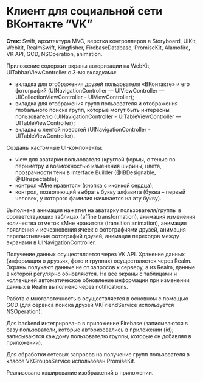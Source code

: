 # Клиент для социальной сети ВКонтакте “VK”

**Стек:** Swift, архитектура MVC, верстка контроллеров в Storyboard, UIKit, Webkit, RealmSwift, Kingfisher,
FirebaseDatabase, PromiseKit, Alamofire, VK API, GCD, NSOperation, animation.

Приложение содержит экраны авторизации на WebKit, UITabbarViewController с 3-мя вкладками:
- вкладка для отображения друзей пользователя «ВКонтакте» и его фотографий (UINavigationController — UIViewController — UICollectionViewController - UIViewController);
- вкладка для отображения групп пользователя и отображения глобального поиска групп, которые могут быть интересны пользователю (UINavigationController - UITableViewController — UITableViewController);
- вкладка с лентой новостей (UINavigationController - UITableViewController).

Созданы кастомные UI-компоненты:
- view для аватарки пользователя (круглой формы, с тенью по периметру и возможностью изменения ширины, цвета, прозрачности тени в Interface Builder (@IBDesignable, @IBInspectable);
- контрол «Мне нравится» (кнопка с иконкой сердца);
- контрол, позволяющий выбрать букву алфавита (буква – первый человек, у которого фамилия начинается на эту букву).

Выполнена анимация нажатия на аватарку пользователя/группы в соответствующих таблицах (affine transformation), анимация изменения количества отметок «Мне нравится» (transition animation), анимация появления и исчезновения ячеек с фотографиями друзей, анимация перелистывания фотографий друзей, анимация переходов между экранами в UINavigationController.

Получение данных осуществляется через VK API. Хранение данных (информация о друзьях, фото и группах) осуществляется через Realm. Экраны получают данные не от запросов к серверу, а из Realm, данные в которой регулярно обновляются. На все экраны с таблицами и коллекцией автоматическое обновление информации при изменении данных в Realm выполнено через notifications.

Работа с многопоточностью осуществляется в основном с помощью GCD (для сервиса поиска друзей VKFriendService используется NSOperation).

Для backend интегрировано в приложение Firebase (записываются в базу пользователи, которые авторизовались в приложении (id); записываются каждому пользователю группы, которые он добавлял в приложении).

Для обработки сетевых запросов на получение групп пользователя в классе VKGroupsService использован PromiseKit.

Реализовано кэширование изображений в приложении.

